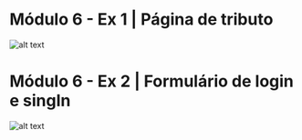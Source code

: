 # Módulo 6 - Ex 1 | Página de tributo
![alt text]()

# Módulo 6 - Ex 2 | Formulário de login e singIn
![alt text](https://github.com/luanLTS/HTML5-CSS3/blob/master/Modulo%206/%232-Exercicio_Formul%C3%A1rio_De_Pesquisa/assets/Image/demo.gif)
